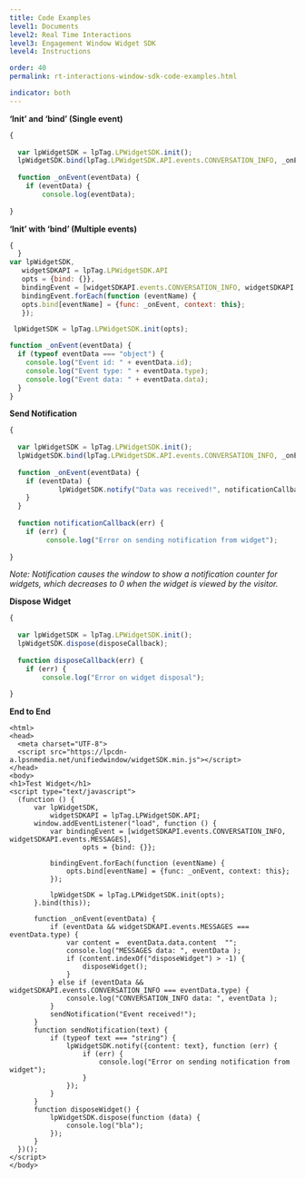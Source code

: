 ```yaml
---
title: Code Examples
level1: Documents
level2: Real Time Interactions
level3: Engagement Window Widget SDK
level4: Instructions

order: 40
permalink: rt-interactions-window-sdk-code-examples.html

indicator: both
---
```


**‘Init’ and ‘bind’ (Single event)**

```javascript
{
  
  var lpWidgetSDK = lpTag.LPWidgetSDK.init();
  lpWidgetSDK.bind(lpTag.LPWidgetSDK.API.events.CONVERSATION_INFO, _onEvent, this);
  
  function _onEvent(eventData) {
    if (eventData) {
        console.log(eventData);
  
}
```

**‘Init’ with ‘bind’ (Multiple events)**


```javascript
{
  }
var lpWidgetSDK,
   widgetSDKAPI = lpTag.LPWidgetSDK.API
   opts = {bind: {}},
   bindingEvent = [widgetSDKAPI.events.CONVERSATION_INFO, widgetSDKAPI.events.MESSAGES];
   bindingEvent.forEach(function (eventName) {
   opts.bind[eventName] = {func: _onEvent, context: this};
   });

 lpWidgetSDK = lpTag.LPWidgetSDK.init(opts);

function _onEvent(eventData) {
  if (typeof eventData === "object") {
    console.log("Event id: " + eventData.id);
    console.log("Event type: " + eventData.type);
    console.log("Event data: " + eventData.data);
  }
}
```

**Send Notification**

```javascript
{
  
  var lpWidgetSDK = lpTag.LPWidgetSDK.init();
  lpWidgetSDK.bind(lpTag.LPWidgetSDK.API.events.CONVERSATION_INFO, _onEvent, this);
  
  function _onEvent(eventData) {
    if (eventData) {
            lpWidgetSDK.notify("Data was received!", notificationCallback);
    }
  }
  
  function notificationCallback(err) {
    if (err) {
         console.log("Error on sending notification from widget");
    
}
```

*Note: Notification causes the window to show a notification counter for widgets, which decreases to 0 when the widget is viewed by the visitor.*

**Dispose Widget**

```javascript
{
  
  var lpWidgetSDK = lpTag.LPWidgetSDK.init();
  lpWidgetSDK.dispose(disposeCallback);
  
  function disposeCallback(err) {
    if (err) {
        console.log("Error on widget disposal");
  
}
```

**End to End**

    <html>
    <head>
      <meta charset="UTF-8">
      <script src="https://lpcdn-a.lpsnmedia.net/unifiedwindow/widgetSDK.min.js"></script>
    </head>
    <body>
    <h1>Test Widget</h1>
    <script type="text/javascript">
      (function () {
          var lpWidgetSDK,
              widgetSDKAPI = lpTag.LPWidgetSDK.API;
          window.addEventListener("load", function () {
              var bindingEvent = [widgetSDKAPI.events.CONVERSATION_INFO, widgetSDKAPI.events.MESSAGES],
                      opts = {bind: {}};
    
              bindingEvent.forEach(function (eventName) {
                  opts.bind[eventName] = {func: _onEvent, context: this};
              });
    
              lpWidgetSDK = lpTag.LPWidgetSDK.init(opts);
          }.bind(this));
    
          function _onEvent(eventData) {
              if (eventData && widgetSDKAPI.events.MESSAGES === eventData.type) {
                  var content =  eventData.data.content  "";
                  console.log("MESSAGES data: ", eventData );
                  if (content.indexOf("disposeWidget") > -1) {
                      disposeWidget();
                  }
              } else if (eventData && widgetSDKAPI.events.CONVERSATION_INFO === eventData.type) {
                  console.log("CONVERSATION_INFO data: ", eventData );
              }
              sendNotification("Event received!");
          }
          function sendNotification(text) {
              if (typeof text === "string") {
                  lpWidgetSDK.notify({content: text}, function (err) {
                      if (err) {
                          console.log("Error on sending notification from widget");
                      }
                  });
              }
          }
          function disposeWidget() {
              lpWidgetSDK.dispose(function (data) {
                  console.log("bla");
              });
          }
      })();
    </script>
    </body>


